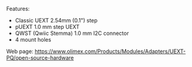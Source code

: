 Features:

- Classic UEXT 2.54mm (0.1") step
- pUEXT 1.0 mm step UEXT
- QWST (Qwiic Stemma) 1.0 mm I2C connector
- 4 mount holes

Web page: https://www.olimex.com/Products/Modules/Adapters/UEXT-PQ/open-source-hardware